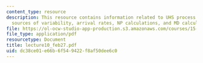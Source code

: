 ```yaml
---
content_type: resource
description: This resource contains information related to UHS process flow design,
  sources of variability, arrival rates, NP calculations, and MD calculations.
file: https://ol-ocw-studio-app-production.s3.amazonaws.com/courses/15-760a-operations-management-spring-2002/dc38ce01e66b6f549422f8af50dee6c0_lecture10_feb27.pdf
file_type: application/pdf
resourcetype: Document
title: lecture10_feb27.pdf
uid: dc38ce01-e66b-6f54-9422-f8af50dee6c0
---
```

